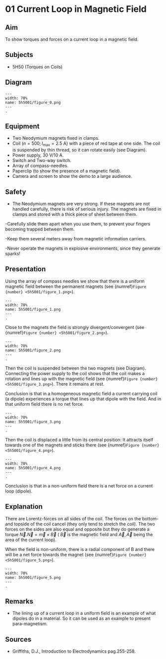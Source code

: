 # 01 Current Loop in Magnetic Field 
    
  
## Aim   
 To show torques and forces on a current loop in a magnetic field.   
  
## Subjects   
* 5H50 (Torques on Coils)   

## Diagram
   
```{figure} figures/figure_0.png  
---  
width: 70%  
name: 5h5001/figure_0.png  
---  
. 
```
     
  
## Equipment   
- Two Neodymium magnets fixed in clamps.
- Coil $\left(n=500 ; I_{\max }=2.5 \mathrm{~A}\right)$ with a piece of red tape at one side. The coil is suspended by thin thread, so it can rotate easily (see Diagram).
- Power supply, $30\mathrm{~V}/10\mathrm{~A}$.
- Switch and Two-way switch.
- Array of compass-needles.
- Paperclip (to show the presence of a magnetic field).
- Camera and screen to show the demo to a large audience.

## Safety   
 
- The Neodymium magnets are very strong. If these magnets are not handled carefully, there is risk of serious injury. The magnets are fixed in clamps and stored with a thick piece of sheet between them.

-Carefully slide them apart when you use them, to prevent your fingers becoming trapped between them.

-Keep them several meters away from magnetic information carriers.

-Never operate the magnets in explosive environments, since they generate sparks!
     
  
## Presentation   
 Using the array of compass needles we show that there is a uniform magnetic field between the permanent magnets (see {numref}`Figure {number} <5h5001/figure_1.png>`).   
```{figure} figures/figure_1.png  
---  
width: 70%  
name: 5h5001/figure_1.png  
---  
. 
```

Close to the magnets the field is strongly divergent/convergent (see {numref}`Figure {number} <5h5001/figure_2.png>`).   
```{figure} figures/figure_2.png  
---  
width: 70%  
name: 5h5001/figure_2.png  
---  
. 
```
Then the coil is suspended between the two magnets (see Diagram). Connecting the power supply to the coil shows that the coil makes a rotation and lines up with the magnetic field (see {numref}`Figure {number} <5h5001/figure_3.png>`). There it remains at rest.

Conclusion is that in a homogeneous magnetic field a current carrying coil (a dipole) experiences a torque that lines up that dipole with the field. And in that uniform field there is no net force.

```{figure} figures/figure_3.png  
---  
width: 70%  
name: 5h5001/figure_3.png  
---  
. 
```
Then the coil is displaced a little from its central position: It attracts itself towards one of the magnets and sticks there (see {numref}`Figure {number} <5h5001/figure_4.png>`).  
```{figure} figures/figure_4.png  
---  
width: 70%  
name: 5h5001/figure_4.png  
---  
. 
```
Conclusion is that in a non-uniform field there is a net force on a current loop (dipole).  
  
## Explanation   
There are Lorentz-forces on all sides of the coil. The forces on the bottom- and topside of the coil cancel (they only tend to stretch the coil). The two forces on the sides are also equal and opposite but they do generate a torque $\vec{N} . \vec{N}=\vec{m} \times \vec{B}$ ( $\vec{B}$ is the magnetic field and $\vec{A}, \vec{A}$ being the area of the current loop).

When the field is non-uniform, there is a radial component of $\mathrm{B}$ and there will be a net force towards the magnet (see {numref}`Figure {number} <5h5001/figure_5.png>`).
```{figure} figures/figure_5.png  
---  
width: 70%  
name: 5h5001/figure_5.png  
---  
. 
```
   
  
## Remarks
 *  The lining up of a current loop in a uniform field is an example of what dipoles do in a material. So it can be used as an example to present para-magnetism.
   
  
## Sources
 *  Griffiths, D.J., Introduction to Electrodynamics pag.255-258.
  